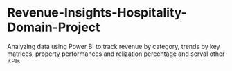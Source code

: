 # Revenue-Insights-Hospitality-Domain-Project
Analyzing data using Power BI to track revenue by category, trends by key matrices, property performances and relization percentage and serval other KPIs


